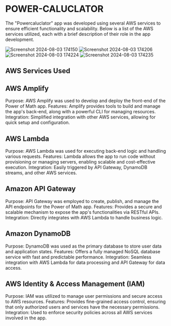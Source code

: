 # POWER-CALUCLATOR

The "Powercaluclator" app was developed using several AWS services to ensure efficient functionality and scalability. Below is a list of the AWS services utilized, each with a brief description of their role in the app development.

![Screenshot 2024-08-03 174150](https://github.com/user-attachments/assets/08f90e2c-f213-4214-8124-bffae3370301)
![Screenshot 2024-08-03 174206](https://github.com/user-attachments/assets/d2e92867-f9e8-4534-9df8-31191b6efa07)
![Screenshot 2024-08-03 174224](https://github.com/user-attachments/assets/70d80bc3-5555-472a-aec8-a5733e3f4836)
![Screenshot 2024-08-03 174235](https://github.com/user-attachments/assets/ebd9e07e-421b-4e08-9c4a-01e7e2264252)


## AWS Services Used
  ## AWS Amplify

Purpose: AWS Amplify was used to develop and deploy the front-end of the Power of Math app.
Features: Amplify provides tools to build and manage the app's back-end, along with a powerful CLI for managing resources.
Integration: Simplified integration with other AWS services, allowing for quick setup and configuration.
  
   ## AWS Lambda

Purpose: AWS Lambda was used for executing back-end logic and handling various requests.
Features: Lambda allows the app to run code without provisioning or managing servers, enabling scalable and cost-effective execution.
Integration: Easily triggered by API Gateway, DynamoDB streams, and other AWS services.

  ## Amazon API Gateway

Purpose: API Gateway was employed to create, publish, and manage the API endpoints for the Power of Math app.
Features: Provides a secure and scalable mechanism to expose the app's functionalities via RESTful APIs.
Integration: Directly integrates with AWS Lambda to handle business logic.

   ## Amazon DynamoDB

Purpose: DynamoDB was used as the primary database to store user data and application states.
Features: Offers a fully managed NoSQL database service with fast and predictable performance.
Integration: Seamless integration with AWS Lambda for data processing and API Gateway for data access.

   ## AWS Identity & Access Management (IAM)

Purpose: IAM was utilized to manage user permissions and secure access to AWS resources.
Features: Provides fine-grained access control, ensuring that only authorized users and services have the necessary permissions.
Integration: Used to enforce security policies across all AWS services involved in the app.

